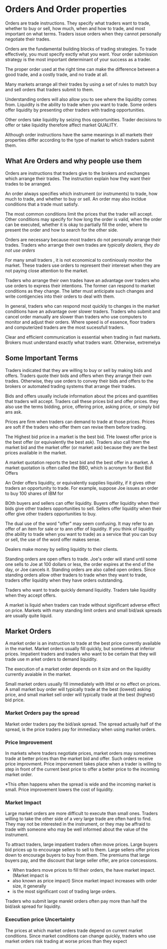 # Orders And Order properties 

Orders are trade instructions. They specify what traders want to trade, whether 
to buy or sell, how much, when and how to trade, and most important on what terms. 
Traders issue orders when they cannot personally negotiate their trades. 

Orders are the fundamental building blocks of trading strategies. To trade 
effectively, you must specify exctly what you want. Your order submission 
strategy is the most important determinant of your success as a trader. 

The proper order used at the right time can make the difference between a good trade, and 
a costly trade, and no trade at all. 

Many markets arrange all their trades by using a set of rules to match buy and sell 
orders that traders submit to them. 

Understanding orders will also allow you to see where the liquidity comes from. Liquidity 
is the ability to trade when you want to trade. Some orders offer liquidity by presenting 
other traders with trading opportunities.  

Other orders take liquidity by seizing thos opportunities. Trader decisions to offer or 
take liquidity therefore affect market QUALITY. 

Although order instructions have the same meanings in all markets their properties differ according to the type of market to which traders submit them. 

## What Are Orders and why people use them 

Orders are instructions that traders give to the brokers and exchanges which 
arrange their trades. The instruction explain how they want their trades to 
be arranged. 

An order always specifies which instrument (or instruments) to trade, how 
much to trade, and whether to buy or sell. An order may also incldue 
conditions that a trade must satisfy. 

The most common conditions limit the prices that the trader will accept. 
Other conditions may specify for how long the order is valid, when the 
order can be executed, whether it is okay to partially fill the order, 
where to present the order and how to search for the other side.

Orders are necessary because most traders do not personally arrange their trades.
Traders who arrange their own trades are *typically dealers, they do not use orders* 


For many small traders , it is not economical to continiously monitor the market. 
These traders use orders to represent their intereset when they are not paying 
close attention to the market. 

Traders who arrange their own trades have an advantage over traders who use 
orders to express their intentions. The former can respond to market conditions 
as they change. The latter must anticipate such changes and write contigencies 
into their orders to deal with them. 

In general, traders who can respond most quickly to changes in the market 
conditions have an advantage over slower traders. Traders who submit and 
cancel order manually are slower than traders who use computers to 
monitor and adjust their orders. Where speed is of essence, floor traders 
and computerized traders are the most sucessfull traders.  

Clear and efficient communication is essential when trading in fast markets. 
Brokers must understand exactly what traders want. Otherwise, extremelya

## Some Important Terms 

Traders indicated that they are willing to buy or sell by making bids and 
offers. Traders quote their bids and offers when they arrange their own trades. 
Otherwise, they use orders to convey their bids and offers to the brokers or 
automated trading systems that arrange their trades. 

Bids and offers usually include information about the prices and quantities that 
traders will accept. Traders call these prices bid and offer prices. they also 
use the terms bidding, price, offering price, asking price, or simply bid ans ask. 

Prices are firm when traders can demand to trade at those prices. Prices are 
soft if the traders who offer them can revise them before trading. 

The Highest bid price in a market is the best bid. THe lowest offer price is 
the best offer (or equivalently the best ask). Traders also call them the market 
bid and the market offer (or market ask) because they are the best prices 
available in the market. 

A market quotation reports the best bid and the best offer in a market. A market 
quotation is often called the BBO, which is acronym for Best Bid Offers

An Order offers liquidity, or equivalently supplies liquidity, if it gives other 
traders an opportunity to trade. For example, suppose Joe issues an order to 
buy 100 shares of IBM for

BOth buyers and sellers can offer liquidity. Buyers offer liquidity when their bids give 
other traders opportunities to sell. Sellers offer liquidity when their offer give 
other traders opportunities to buy. 

The dual use of the word "offer" may seem confusing. It may refer to an offer of an 
item for sale or to ann offer of liquidity. If you think of liquidity (the ability to
trade when you want to trade) as a service that you can buy or sell, the use of the 
word offer makes sense. 

Dealers make money by selling liquidity to their clients. 

Standing orders are open offers to trade. Joe's order will stand until some one sells 
to Joe at 100 dollars or less, the order expires at the end of the day, or Joe cancels it.
Standing orders are also called open orders. Since standing orders allow other traders to 
trade when they want to trade, traders offer liquidity when they have orders outstanding. 

Traders who want to trade quickly demand liquidity. Traders take liquidity when they 
accept offers.

A market is liquid when traders can trade without significant adverse effect on price. Markets
with many standing limit orders and small bid/ask spreads are usually quite liquid.

## Market Orders 

A market order is an instruction to trade at the best price currently available in the 
market. Market orders usually fill quickly, but sometimes at inferior prices. 
Impatient traders and traders who want to be certain that they will trade use 
m arket orders to demand liquidity. 

The execution of a market order depends on it size and on the liquidity currently avaiable 
in the market. 

Small market orders usually fill immediately with littel or no effect on prices. A small 
market buy order will typically trade at the best (lowest) asking price, and small 
market sell order will typically trade at the best (highest) bid price.

### Market Orders pay the spread 

Market order traders pay the bid/ask spread. 
The spread actually half of the spread, is the price traders pay for immediacy when 
using market orders. 


### Price Improvement 

In markets where traders negotiate prices, market orders may sometimes trade at 
better prices than the market bid and offer. Such orders receive price improvment. 
Price imporvement takes place when a trader is willing to step in front of the 
current best price to offer a better price to the incoming market order.

*This often happens when the spread is wide and the incoming market is small. 
Price improvement lowers the cost of liquidity.

### Market Impact 

Large market orders are more difficult to execute than small ones. Traders willing to 
take the other side of a very large trade are often hard to find. They may not 
be interested in the instrument, or they may be affraid to trade with someone who may 
be well informed about the value of the instrument. 

To attract traders, large impatient traders often move prices. Large buyers bid prices 
up to encourage sellers to sell to them. Large sellers offer prices down to encourage 
buyers to buy from them. The premiums that large buyers pay, and the discount 
that large seller offer, are price concessions.  

* When traders move prices to fill their orders, the have market impact. (Market impact is 
* also known as price impact) Since market impact increases with order size, it generally 
* is the most significant cost of trading large orders. 

Traders who submit large marekt orders often pay more than half the bid/ask spread for 
liquidity. 


### Execution price Uncertainty 

The prices at which market orders trade depend on current market conditions. 
Since market conditions can change quickly, traders who use market orders risk 
trading at worse prices than they expect